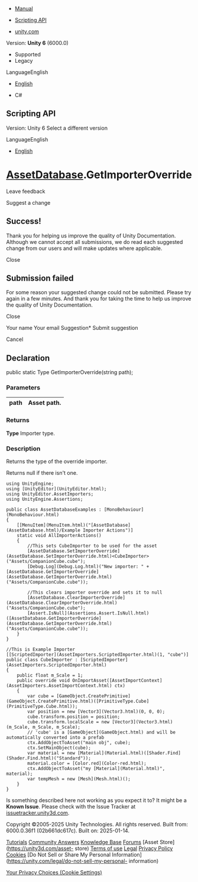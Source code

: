 [ ]()

  * [Manual](../Manual/index.html)
  * [Scripting API](../ScriptReference/index.html)

  * [unity.com](https://unity.com/)

Version: **Unity 6** (6000.0)

  * Supported
  * Legacy

LanguageEnglish

  * [English]()

  * C#

[ ](https://docs.unity3d.com)

## Scripting API

Version: Unity 6 Select a different version

LanguageEnglish

  * [English]()

#  [AssetDatabase](AssetDatabase.html).GetImporterOverride

Leave feedback

Suggest a change

## Success!

Thank you for helping us improve the quality of Unity Documentation. Although
we cannot accept all submissions, we do read each suggested change from our
users and will make updates where applicable.

Close

## Submission failed

For some reason your suggested change could not be submitted. Please <a>try
again</a> in a few minutes. And thank you for taking the time to help us
improve the quality of Unity Documentation.

Close

Your name Your email Suggestion* Submit suggestion

Cancel

[ ]()

## Declaration

public static Type GetImporterOverride(string path);

### Parameters

path | Asset path.  
---|---  
  
### Returns

**Type** Importer type.

### Description

Returns the type of the override importer.

Returns null if there isn't one.

    
    
    using UnityEngine;
    using [UnityEditor](UnityEditor.html);
    using UnityEditor.AssetImporters;
    using UnityEngine.Assertions;  
      
    public class AssetDatabaseExamples : [MonoBehaviour](MonoBehaviour.html)
    {
        [[MenuItem](MenuItem.html)("[AssetDatabase](AssetDatabase.html)/Example Importer Actions")]
        static void AllImporterActions()
        {
            //This sets CubeImporter to be used for the asset
            [AssetDatabase.SetImporterOverride](AssetDatabase.SetImporterOverride.html)<CubeImporter>("Assets/CompanionCube.cube");
            [Debug.Log](Debug.Log.html)("New importer: " + [AssetDatabase.GetImporterOverride](AssetDatabase.GetImporterOverride.html)("Assets/CompanionCube.cube"));  
      
            //This clears importer override and sets it to null
            [AssetDatabase.ClearImporterOverride](AssetDatabase.ClearImporterOverride.html)("Assets/CompanionCube.cube");
            [Assert.IsNull](Assertions.Assert.IsNull.html)([AssetDatabase.GetImporterOverride](AssetDatabase.GetImporterOverride.html)("Assets/CompanionCube.cube"));
        }
    }  
      
    //This is Example Importer
    [[ScriptedImporter](AssetImporters.ScriptedImporter.html)(1, "cube")]
    public class CubeImporter : [ScriptedImporter](AssetImporters.ScriptedImporter.html)
    {
        public float m_Scale = 1;
        public override void OnImportAsset([AssetImportContext](AssetImporters.AssetImportContext.html) ctx)
        {
            var cube = [GameObject.CreatePrimitive](GameObject.CreatePrimitive.html)([PrimitiveType.Cube](PrimitiveType.Cube.html));
            var position = new [Vector3](Vector3.html)(0, 0, 0);
            cube.transform.position = position;
            cube.transform.localScale = new [Vector3](Vector3.html)(m_Scale, m_Scale, m_Scale);
            // 'cube' is a [GameObject](GameObject.html) and will be automatically converted into a prefab
            ctx.AddObjectToAsset("main obj", cube);
            ctx.SetMainObject(cube);
            var material = new [Material](Material.html)([Shader.Find](Shader.Find.html)("Standard"));
            material.color = [Color.red](Color-red.html);
            ctx.AddObjectToAsset("my [Material](Material.html)", material);
            var tempMesh = new [Mesh](Mesh.html)();
        }
    }

Is something described here not working as you expect it to? It might be a
**Known Issue**. Please check with the Issue Tracker at
[issuetracker.unity3d.com](https://issuetracker.unity3d.com).

Copyright ©2005-2025 Unity Technologies. All rights reserved. Built from:
6000.0.36f1 (02b661dc617c). Built on: 2025-01-14.

[Tutorials](https://unity3d.com/learn) [Community
Answers](https://answers.unity3d.com) [Knowledge
Base](https://support.unity3d.com/hc/en-us)
[Forums](https://forum.unity3d.com) [Asset Store](https://unity3d.com/asset-
store) [Terms of use](https://docs.unity3d.com/Manual/TermsOfUse.html)
[Legal](https://unity.com/legal) [Privacy
Policy](https://unity.com/legal/privacy-policy)
[Cookies](https://unity.com/legal/cookie-policy) [Do Not Sell or Share My
Personal Information](https://unity.com/legal/do-not-sell-my-personal-
information)

[Your Privacy Choices (Cookie Settings)](javascript:void\(0\);)

